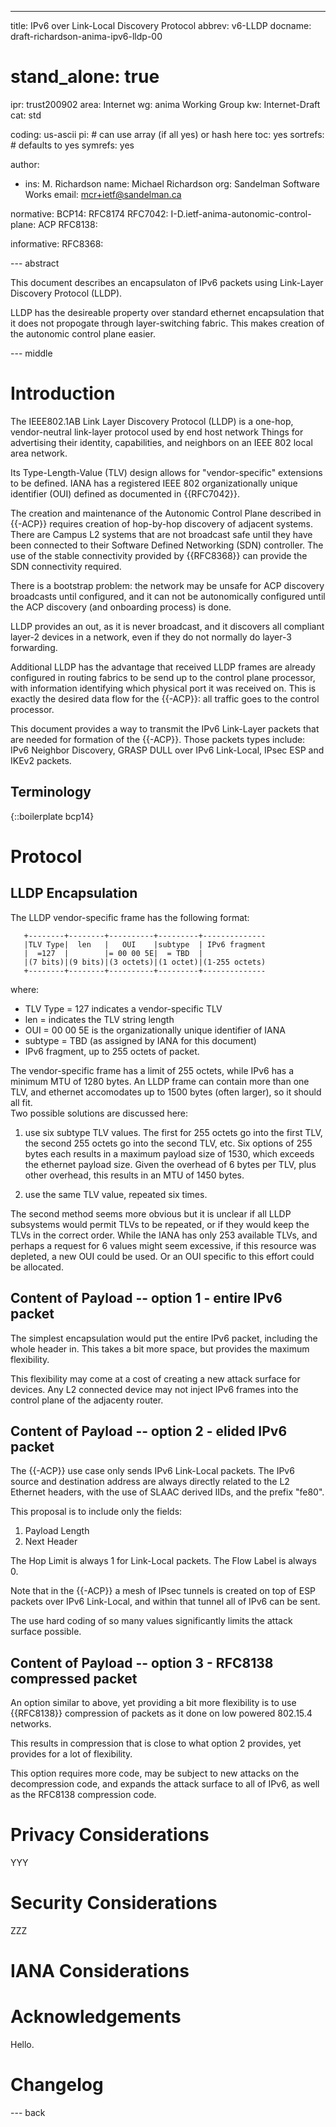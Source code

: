 ---
title: IPv6 over Link-Local Discovery Protocol
abbrev: v6-LLDP
docname: draft-richardson-anima-ipv6-lldp-00

# stand_alone: true

ipr: trust200902
area: Internet
wg: anima Working Group
kw: Internet-Draft
cat: std

coding: us-ascii
pi:    # can use array (if all yes) or hash here
  toc: yes
  sortrefs:   # defaults to yes
  symrefs: yes

author:


- ins: M. Richardson
  name: Michael Richardson
  org: Sandelman Software Works
  email: mcr+ietf@sandelman.ca

normative:
  BCP14: RFC8174
  RFC7042:
  I-D.ietf-anima-autonomic-control-plane: ACP
  RFC8138:

informative:
  RFC8368:

--- abstract

This document describes an encapsulaton of IPv6 packets using Link-Layer
Discovery Protocol (LLDP).

LLDP has the desireable property over standard ethernet encapsulation that it
does not propogate through layer-switching fabric.  This makes creation of
the autonomic control plane easier.

--- middle

# Introduction

The IEEE802.1AB Link Layer Discovery Protocol (LLDP) is a one-hop,
vendor-neutral link-layer protocol used by end host network Things
for advertising their identity, capabilities, and neighbors on an
IEEE 802 local area network.

Its Type-Length-Value (TLV) design allows for "vendor-specific" extensions to
be defined.  IANA has a registered IEEE 802 organizationally unique
identifier (OUI) defined as documented in {{RFC7042}}.

The creation and maintenance of the Autonomic Control Plane described in
{{-ACP}} requires creation of hop-by-hop discovery of adjacent systems.
There are Campus L2 systems that are not broadcast safe until they have been
connected to their Software Defined Networking (SDN) controller.
The use of the stable connectivity provided by {{RFC8368}} can provide the
SDN connectivity required.

There is a bootstrap problem: the network may be unsafe for ACP discovery
broadcasts until configured, and it can not be autonomically configured until
the ACP discovery (and onboarding process) is done.

LLDP provides an out, as it is never broadcast, and it discovers all
compliant layer-2 devices in a network, even if they do not normally do
layer-3 forwarding.

Additional LLDP has the advantage that received LLDP frames are already
configured in routing fabrics to be send up to the control plane processor,
with information identifying which physical port it was received on.
This is exactly the desired data flow for the {{-ACP}}: all traffic goes to
the control processor.

This document provides a way to transmit the IPv6 Link-Layer packets that are
needed for formation of the {{-ACP}}.  Those packets types include: IPv6
Neighbor Discovery, GRASP DULL over IPv6 Link-Local, IPsec ESP and IKEv2
packets.

## Terminology

{::boilerplate bcp14}

# Protocol

## LLDP Encapsulation

The LLDP vendor-specific frame has the following format:

~~~~
   +--------+--------+----------+---------+--------------
   |TLV Type|  len   |   OUI    |subtype  | IPv6 fragment
   |  =127  |        |= 00 00 5E|  = TBD  |
   |(7 bits)|(9 bits)|(3 octets)|(1 octet)|(1-255 octets)
   +--------+--------+----------+---------+--------------
~~~~

   where:

*  TLV Type = 127 indicates a vendor-specific TLV
*  len = indicates the TLV string length
*  OUI = 00 00 5E is the organizationally unique identifier of IANA
*  subtype = TBD (as assigned by IANA for this document)
*  IPv6 fragment, up to 255 octets of packet.

The vendor-specific frame has a limit of 255 octets, while IPv6 has a minimum
MTU of 1280 bytes.  An LLDP frame can contain more than one TLV, and ethernet
accomodates up to 1500 bytes (often larger), so it should all fit.  
Two possible solutions are discussed here:

1. use six subtype TLV values.  The first for 255 octets go into the first
   TLV, the second 255 octets go into the second TLV, etc.  Six options
   of 255 bytes each results in a maximum payload size of 1530, which
   exceeds the ethernet payload size.  Given the overhead of 6 bytes
   per TLV, plus other overhead, this results in an MTU of 1450 bytes.

2. use the same TLV value, repeated six times.

The second method seems more obvious but it is unclear if all LLDP subsystems 
would permit TLVs to be repeated, or if they would keep the TLVs in the
correct order.   While the IANA has only 253 available TLVs, and perhaps
a request for 6 values might seem excessive, if this resource was depleted, a
new OUI could be used.  Or an OUI specific to this effort could be allocated.

## Content of Payload -- option 1 - entire IPv6 packet

The simplest encapsulation would put the entire IPv6 packet, including the
whole header in.  This takes a bit more space, but provides the maximum
flexibility.

This flexibility may come at a cost of creating a new attack surface for
devices. Any L2 connected device may not inject IPv6 frames into the control
plane of the adjacenty router.

## Content of Payload -- option 2 - elided IPv6 packet

The {{-ACP}} use case only sends IPv6 Link-Local packets.  The IPv6 source
and destination address are always directly related to the L2 Ethernet
headers, with the use of SLAAC derived IIDs, and the prefix "fe80".

This proposal is to include only the fields:
1. Payload Length
2. Next Header

The Hop Limit is always 1 for Link-Local packets.
The Flow Label is always 0.

Note that in the {{-ACP}} a mesh of IPsec tunnels is created on top of ESP packets
over IPv6 Link-Local, and within that tunnel all of IPv6 can be sent.

The use hard coding of so many values significantly limits the attack surface
possible. 

## Content of Payload -- option 3 - RFC8138 compressed packet

An option similar to above, yet providing a bit more flexibility is to use
{{RFC8138}} compression of packets as it done on low powered 802.15.4
networks.

This results in compression that is close to what option 2 provides, yet
provides for a lot of flexibility.

This option requires more code, may be subject to new attacks on the
decompression code, and expands the attack surface to all of IPv6, as well as
the RFC8138 compression code.

# Privacy Considerations

YYY

# Security Considerations

ZZZ

# IANA Considerations

# Acknowledgements

Hello.

# Changelog


--- back

